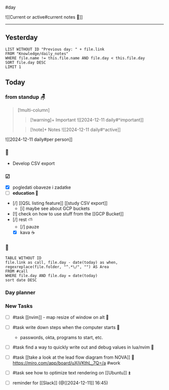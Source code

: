 #day

![[Current or active#current notes 📓]]

---
## Yesterday
```dataview
LIST WITHOUT ID "Previous day: " + file.link
FROM "Knowledge/daily_notes"
WHERE file.name != this.file.name AND file.day < this.file.day
SORT file.day DESC
LIMIT 1
```

## Today

### from standup 🪑

> [!multi-column]
>> [!warning]+ Important
>> ![[2024-12-11 daily#^important]]
>
>> [!note]+ Notes
>> ![[2024-12-11 daily#^active]]

![[2024-12-11 daily#per person]]

###  🎏
- Develop CSV export

### ☑
- [x] pogledati  obaveze i zadatke
- [ ] **education 🎒**
- [/] [[QSL listing feature]] [[study CSV export]]
	- [i] maybe see about GCP buckets
- [!] check on how to use stuff from the [[GCP Bucket]]
- [/] rest ⛅ 
	- [/] pauze
	- [x] kava ☕

### 🤙
```dataview
TABLE WITHOUT ID
file.link as call, file.day - date(today) as when, regexreplace(file.folder, "^.*\/", "") AS Area
FROM #call
WHERE file.day AND file.day = date(today)
sort date DESC
```
### Day planner

### New Tasks
- [ ] #task [[nvim]] - map resize of window on alt 🔽
- [ ] #task write down steps when the computer starts 🔼
	- passwords, okta, programs to start, etc.
- [ ] #task find a way to quickly write out and debug values in lua/nvim 🔽
- [ ] #task [[take a look at the lead flow diagram from NOVA]] 🔼
	https://miro.com/app/board/uXjVKthL_7Q=/a #work
- [ ] #task see how to optimize text rendering on [[Ubuntu]] ⏫

- [ ] reminder for [[Slack]] (@[[2024-12-11]] 16:45)